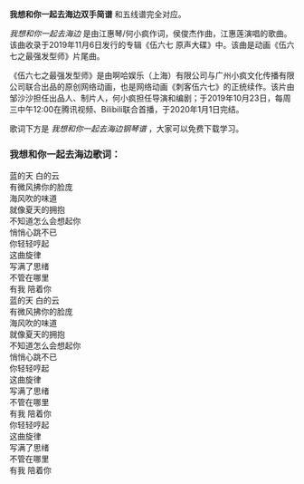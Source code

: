 

**我想和你一起去海边双手简谱** 和五线谱完全对应。

_我想和你一起去海边_ 是由江惠琴/何小疯作词，侯俊杰作曲，江惠莲演唱的歌曲。该曲收录于2019年11月6日发行的专辑《伍六七
原声大碟》中。该曲是动画《伍六七之最强发型师》片尾曲。

《伍六七之最强发型师》是由啊哈娱乐（上海）有限公司与广州小疯文化传播有限公司联合出品的原创网络动画，也是网络动画《刺客伍六七》的正统续作。该片由邹沙沙担任出品人、制片人，何小疯担任导演和编剧；于2019年10月23日，每周三中午12:00在腾讯视频、Bilibili联合首播，于2020年1月1日完结。

歌词下方是 _我想和你一起去海边钢琴谱_ ，大家可以免费下载学习。

### 我想和你一起去海边歌词：

蓝的天 白的云  
有微风拂你的脸庞  
海风吹的味道  
就像夏天的拥抱  
不知道怎么会想起你  
悄悄心跳不已  
你轻轻哼起  
这曲旋律  
写满了思绪  
不管在哪里  
有我 陪着你  
蓝的天 白的云  
有微风拂你的脸庞  
海风吹的味道  
就像夏天的拥抱  
不知道怎么会想起你  
悄悄心跳不已  
你轻轻哼起  
这曲旋律  
写满了思绪  
不管在哪里  
有我 陪着你  
你轻轻哼起  
这曲旋律  
写满了思绪  
不管在哪里  
有我 陪着你

